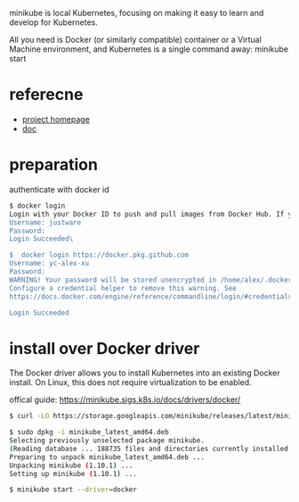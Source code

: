 minikube is local Kubernetes, focusing on making it easy to learn and develop for Kubernetes.

All you need is Docker (or similarly compatible) container or a Virtual Machine environment, and Kubernetes is a single command away: minikube start

# referecne
* [project homepage](https://github.com/kubernetes/minikube)
* [doc](https://minikube.sigs.k8s.io/docs/start/)


# preparation
authenticate with docker id
```bash
$ docker login
Login with your Docker ID to push and pull images from Docker Hub. If you don't have a Docker ID, head over to https://hub.docker.com to create one.
Username: justware
Password: 
Login Succeeded\

$  docker login https://docker.pkg.github.com
Username: yc-alex-xu
Password: 
WARNING! Your password will be stored unencrypted in /home/alex/.docker/config.json.
Configure a credential helper to remove this warning. See
https://docs.docker.com/engine/reference/commandline/login/#credentials-store

Login Succeeded

```

# install over Docker driver
The Docker driver allows you to install Kubernetes into an existing Docker install. On Linux, this does not require virtualization to be enabled.

offical guide: https://minikube.sigs.k8s.io/docs/drivers/docker/

```bash
$ curl -LO https://storage.googleapis.com/minikube/releases/latest/minikube_latest_amd64.deb

$ sudo dpkg -i minikube_latest_amd64.deb
Selecting previously unselected package minikube.
(Reading database ... 188735 files and directories currently installed.)
Preparing to unpack minikube_latest_amd64.deb ...
Unpacking minikube (1.10.1) ...
Setting up minikube (1.10.1) ...

$ minikube start --driver=docker



```

